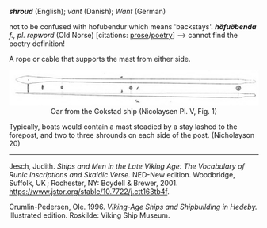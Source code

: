 **_shroud_** (English); _vant_ (Danish); _Want_ (German)


not to be confused with hofubendur which means 'backstays'. 
_**höfuðbenda** f., pl. repword_ (Old Norse) [citations: [prose](https://onp.ku.dk/onp/onp.php?o39309)/[poetry](https://lexiconpoeticum.org/m.php?p=lemma&i=4453)]  --> cannot find the poetry definition! 

A rope or cable that supports the mast from either side. 

<div align="center">
  
  ![oar from Gokstad ship](../images/Oar_Gokstad.png)  
  Oar from the Gokstad ship (Nicolaysen Pl. V, Fig. 1)

</div>

  
Typically, boats would contain a mast steadied by a stay lashed to the forepost, and two to three shrounds on each side of the post. (Nicholayson 20)

---

  Jesch, Judith. _Ships and Men in the Late Viking Age: The Vocabulary of Runic Inscriptions and Skaldic Verse._ NED-New edition. Woodbridge, Suffolk, UK ; Rochester, NY: 
Boydell & Brewer, 2001. https://www.jstor.org/stable/10.7722/j.ctt163tb4f.

  Crumlin-Pedersen, Ole. 1996. _Viking-Age Ships and Shipbuilding in Hedeby._ Illustrated edition. Roskilde: Viking Ship Museum.

